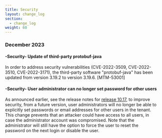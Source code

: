 ```yaml
---
title: Security
layout: change_log
section:
  - change_log
weight: 60
---
```



### December 2023

#### -Security- Update of third-party protobuf-java

In order to address security vulnerabilities (CVE-2022-3509, CVE-2022-3510, CVE-2022-3171), the third-party software "protobuf-java" has been updated from version 3.19.2 to version 3.19.6. [MTM-53001]


#### -Security- User administrator can no longer set password for other users

As announced earlier, see the release notes for [release 10.17](https://cumulocity.com/releasenotes/release-10-17-0/announcements-10-17-0), to improve security, from a future version, user administrators will no longer be able to explicitly set passwords or email addresses for other users in the tenant. This change prevents that an attacker could have access to all users, in case the administrator account was compromised. Note that the administrator will still have the option to force the user to reset the password on the next login or disable the user.

